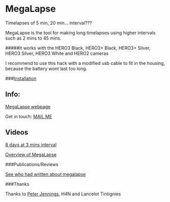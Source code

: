 MegaLapse
============


Timelapses of 5 min, 20 min… interval???

MegaLapse is the tool for making long timelapses using higher intervals such as 2 mins to 45 mins.

#####It works with the HERO3 Black, HERO3+ Black, HERO3+ Silver, HERO3 Silver, HERO3 White and HERO2 cameras

I recommend to use this hack with a modified usb cable to fit in the housing, because the battery wont last too long.

###[Installation](https://gist.github.com/KonradIT/ce55b04ab4ad10592ebf#file-autoexechack-md)

Info:
-----

[MegaLapse webpage](http://chernowii.com/megalapse)

Get in touch: [MAIL ME](mailto:mail@chernowii.com)

Videos
-------
[8 days at 3 mins interval](https://vimeo.com/81871611)

[Overview of MegaLapse](https://vimeo.com/80211428)

###Publications/Reviews

[See who had written about megalapse](https://gist.github.com/KonradIT/9444548)

###Thanks


Thanks to [Peter Jennings](http://cam-do.com), H4N and Lancelot Tintignies
